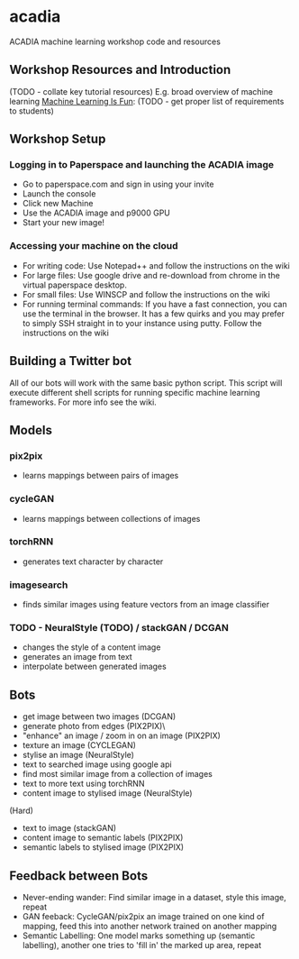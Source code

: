 # acadia
ACADIA machine learning workshop code and resources

## Workshop Resources and Introduction
(TODO - collate key tutorial resources)
E.g. broad overview of machine learning [Machine Learning Is Fun](https://medium.com/@ageitgey/machine-learning-is-fun-80ea3ec3c471):
(TODO - get proper list of requirements to students)

## Workshop Setup

### Logging in to Paperspace and launching the ACADIA image
- Go to paperspace.com and sign in using your invite
- Launch the console
- Click new Machine
- Use the ACADIA image and p9000 GPU
- Start your new image!

### Accessing your machine on the cloud
- For writing code: Use Notepad++ and follow the instructions on the wiki
- For large files: Use google drive and re-download from chrome in the virtual paperspace desktop. 
- For small files: Use WINSCP and follow the instructions on the wiki
- For running terminal commands: If you have a fast connection, you can use the terminal in the browser. It has a few quirks and you may prefer to simply SSH straight in to your instance using putty. Follow the instructions on the wiki

## Building a Twitter bot
All of our bots will work with the same basic python script. This script will execute different shell scripts for running specific machine learning frameworks. For more info see the wiki.

## Models

### pix2pix
- learns mappings between pairs of images

### cycleGAN
- learns mappings between collections of images

### torchRNN
- generates text character by character 

### imagesearch
- finds similar images using feature vectors from an image classifier

### TODO - NeuralStyle (TODO) / stackGAN / DCGAN
- changes the style of a content image
- generates an image from text
- interpolate between generated images

## Bots
- get image between two images (DCGAN)
- generate photo from edges (PIX2PIX)\
- "enhance" an image / zoom in on an image (PIX2PIX)
- texture an image (CYCLEGAN)
- stylise an image (NeuralStyle)
- text to searched image using google api
- find most similar image from a collection of images
- text to more text using torchRNN
- content image to stylised image (NeuralStyle)

(Hard)
- text to image (stackGAN)
- content image to semantic labels (PIX2PIX)
- semantic labels to stylised image (PIX2PIX)

## Feedback between Bots
- Never-ending wander: Find similar image in a dataset, style this image, repeat
- GAN feeback: CycleGAN/pix2pix an image trained on one kind of mapping, feed this into another network trained on another mapping
- Semantic Labelling: One model marks something up (semantic labelling), another one tries to 'fill in' the marked up area, repeat


